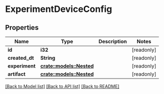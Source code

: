 # ExperimentDeviceConfig

## Properties

Name | Type | Description | Notes
------------ | ------------- | ------------- | -------------
**id** | **i32** |  | [readonly]
**created_dt** | **String** |  | [readonly]
**experiment** | [**crate::models::Nested**](Nested.md) |  | [readonly]
**artifact** | [**crate::models::Nested**](Nested.md) |  | [readonly]

[[Back to Model list]](../README.md#documentation-for-models) [[Back to API list]](../README.md#documentation-for-api-endpoints) [[Back to README]](../README.md)


